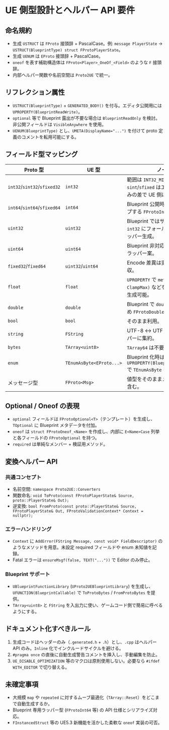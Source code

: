 # UE 側型設計とヘルパー API 要件

## 命名規約

- 生成 `USTRUCT` は `FProto` 接頭辞 + PascalCase。例: `message PlayerState` → `USTRUCT(BlueprintType) struct FProtoPlayerState`。
- 生成 `UENUM` は `EProto` 接頭辞 + PascalCase。
- `oneof` を表す補助構造体は `FProto<Player>_OneOf_<Field>` のような `F` 接頭辞。
- 内部ヘルパー関数や名前空間は `Proto2UE` で統一。

## リフレクション属性

- `USTRUCT(BlueprintType)` + `GENERATED_BODY()` を付与。エディタ公開用には `UPROPERTY(BlueprintReadWrite)`。
- `optional` 等で Blueprint 露出が不要な場合は `BlueprintReadOnly` を検討。非公開フィールドは `VisibleAnywhere` を使用。
- `UENUM(BlueprintType)` とし、`UMETA(DisplayName="...")` を付けて proto 定義のコメントを転用可能にする。

## フィールド型マッピング

| Proto 型 | UE 型 | ノート |
| --- | --- | --- |
| `int32`/`sint32`/`sfixed32` | `int32` | 範囲は `INT32_MIN..INT32_MAX`。`sint`/`sfixed` はエンコード方式のみの差で UE 側は統一。 |
| `int64`/`sint64`/`sfixed64` | `int64` | Blueprint 公開時は `int64` をラップする `FProtoInt64` を検討。 |
| `uint32` | `uint32` | Blueprint ではサポート外のため `int32` にフォールバックするかラッパー生成。 |
| `uint64` | `uint64` | Blueprint 非対応。`FProtoUInt64` ラッパー案。 |
| `fixed32`/`fixed64` | `uint32`/`uint64` | Encode 差異は変換ヘルパーで吸収。 |
| `float` | `float` | `UPROPERTY` で `meta=(ClampMin, ClampMax)` などをコメントから生成可能。 |
| `double` | `double` | Blueprint で `double` 非対応のため `FProtoDouble` ラッパー案。 |
| `bool` | `bool` | そのまま利用。 |
| `string` | `FString` | UTF-8 ↔ UTF-16 変換はヘルパーに集約。 |
| `bytes` | `TArray<uint8>` | `TArray64` は不要。 |
| `enum` | `TEnumAsByte<EProto...>` | Blueprint 化時は `UPROPERTY(BlueprintReadWrite)` で `TEnumAsByte` を利用。 |
| メッセージ型 | `FProto<Msg>` | 値型をそのままメンバーとして含む。 |

## Optional / Oneof の表現

- `optional` フィールドは `FProtoOptional<T>`（テンプレート）を生成し、`TOptional` に Blueprint メタデータを付加。
- `oneof` は `struct FProtoOneof_<Name>` を作成し、内部に `E<Name>Case` 列挙と各フィールドの `FProtoOptional` を持つ。
- `required` は単純なメンバー + 検証用メソッド。

## 変換ヘルパー API

### 共通コンセプト

- 名前空間: `namespace Proto2UE::Converters`
- 関数命名: `void ToProto(const FProtoPlayerState& Source, proto::PlayerState& Out);`
- 逆変換: `bool FromProto(const proto::PlayerState& Source, FProtoPlayerState& Out, FProtoValidationContext* Context = nullptr);`

### エラーハンドリング

- `Context` に `AddError(FString Message, const void* FieldDescriptor)` のようなメソッドを用意。未設定 required フィールドや enum 未知値を記録。
- Fatal エラーは `ensureMsgf(false, TEXT("..."))` で Editor のみ停止。

### Blueprint サポート

- `UBlueprintFunctionLibrary` (`UProto2UEBlueprintLibrary`) を生成し、`UFUNCTION(BlueprintCallable)` で `ToProtoBytes` / `FromProtoBytes` を提供。
- `TArray<uint8>` と `FString` を入出力に使い、ゲームコード側で簡易に呼べるようにする。

## ドキュメント化すべきルール

1. 生成コードはヘッダーのみ（`.generated.h` + `.h`）とし、`.cpp` はヘルパー API のみ。`Inline` 化でインクルードサイクルを避ける。
2. `#pragma once` の直後に自動生成警告コメントを挿入し、手動編集を防止。
3. `UE_DISABLE_OPTIMIZATION` 等のマクロは原則使用しない。必要なら `#ifdef WITH_EDITOR` で切り替える。

## 未確定事項

- 大規模 `map` や `repeated` に対するムーブ最適化（`TArray::Reset`）をどこまで自動生成するか。
- Blueprint 専用ラッパー型 (`FProtoInt64` 等) の API 仕様とシリアライズ対応。
- `FInstancedStruct` 等の UE5.3 新機能を活かした柔軟な `oneof` 実装の可否。
